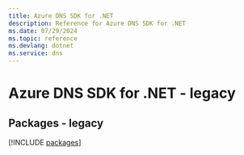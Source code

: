 ```yaml
---
title: Azure DNS SDK for .NET
description: Reference for Azure DNS SDK for .NET
ms.date: 07/29/2024
ms.topic: reference
ms.devlang: dotnet
ms.service: dns
---
```

# Azure DNS SDK for .NET - legacy
## Packages - legacy
[!INCLUDE [packages](dns-index.md)]